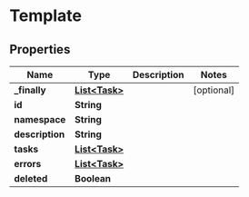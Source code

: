 

# Template


## Properties

| Name | Type | Description | Notes |
|------------ | ------------- | ------------- | -------------|
|**_finally** | [**List&lt;Task&gt;**](Task.md) |  |  [optional] |
|**id** | **String** |  |  |
|**namespace** | **String** |  |  |
|**description** | **String** |  |  |
|**tasks** | [**List&lt;Task&gt;**](Task.md) |  |  |
|**errors** | [**List&lt;Task&gt;**](Task.md) |  |  |
|**deleted** | **Boolean** |  |  |



